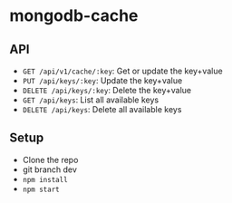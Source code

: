 # mongodb-cache



## API

- `GET /api/v1/cache/:key`: Get or update the key+value
- `PUT /api/keys/:key`: Update the key+value
- `DELETE /api/keys/:key`: Delete the key+value
- `GET /api/keys`: List all available keys
- `DELETE /api/keys`: Delete all available keys

## Setup

- Clone the repo
- git branch dev
- `npm install`
- `npm start`
